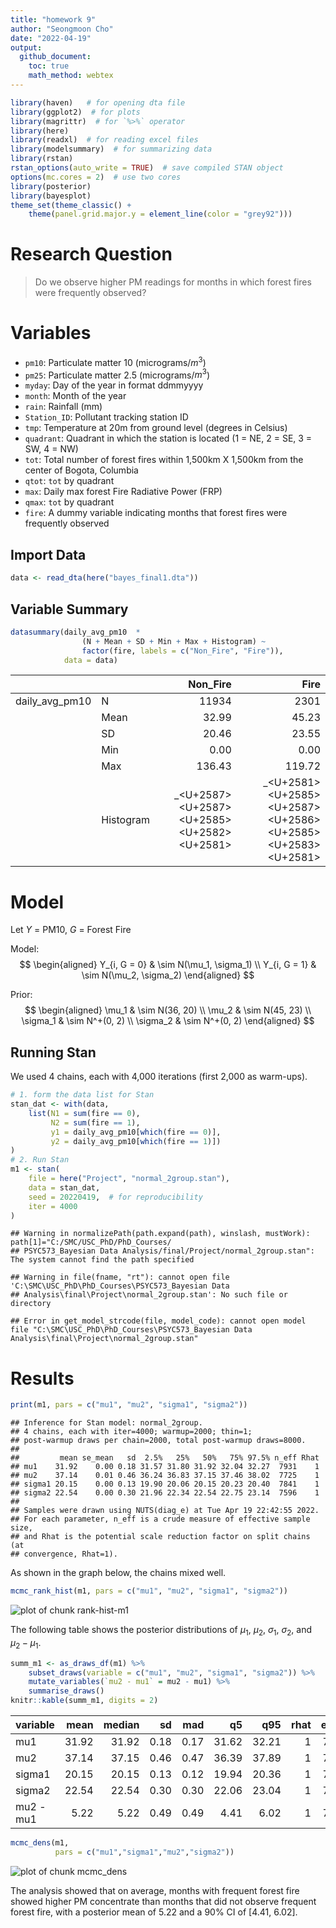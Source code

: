 ```yaml
---
title: "homework 9"
author: "Seongmoon Cho"
date: "2022-04-19"
output:
  github_document:
    toc: true
    math_method: webtex
---
```





```r
library(haven)   # for opening dta file
library(ggplot2)  # for plots
library(magrittr)  # for `%>%` operator
library(here)
library(readxl)  # for reading excel files
library(modelsummary)  # for summarizing data
library(rstan)
rstan_options(auto_write = TRUE)  # save compiled STAN object
options(mc.cores = 2)  # use two cores
library(posterior)
library(bayesplot)
theme_set(theme_classic() +
    theme(panel.grid.major.y = element_line(color = "grey92")))
```

# Research Question

> Do we observe higher PM readings for months in which forest fires were frequently observed?


# Variables

- `pm10`: Particulate matter 10 (micrograms/$m^3$)
- `pm25`: Particulate matter 2.5 (micrograms/$m^3$)
- `myday`: Day of the year in format ddmmyyyy
- `month`: Month of the year
- `rain`: Rainfall (mm)
- `Station_ID`: Pollutant tracking station ID
- `tmp`: Temperature at 20m from ground level (degrees in Celsius)
- `quadrant`: Quadrant in which the station is located (1 = NE, 2 = SE, 3 = SW, 4 = NW)
- `tot`: Total number of forest fires within 1,500km X 1,500km from the center of Bogota, Columbia
- `qtot`: `tot` by quadrant
- `max`: Daily max forest Fire Radiative Power (FRP)
- `qmax`: `tot` by quadrant
- `fire`: A dummy variable indicating months that forest fires were frequently observed

## Import Data


```r
data <- read_dta(here("bayes_final1.dta"))
```

## Variable Summary


```r
datasummary(daily_avg_pm10  * 
                (N + Mean + SD + Min + Max + Histogram) ~
                factor(fire, labels = c("Non_Fire", "Fire")),
            data = data)
```



|               |          |                                  Non_Fire|                                                      Fire|
|:--------------|:---------|-----------------------------------------:|---------------------------------------------------------:|
|daily_avg_pm10 |N         |                                     11934|                                                      2301|
|               |Mean      |                                     32.99|                                                     45.23|
|               |SD        |                                     20.46|                                                     23.55|
|               |Min       |                                      0.00|                                                      0.00|
|               |Max       |                                    136.43|                                                    119.72|
|               |Histogram | _<U+2587><U+2587><U+2585><U+2582><U+2581>| _<U+2581><U+2585><U+2587><U+2586><U+2585><U+2583><U+2581>|

# Model

Let $Y$ = PM10, $G$ = Forest Fire

Model:
$$
  \begin{aligned}
    Y_{i, G = 0} & \sim N(\mu_1, \sigma_1) \\
    Y_{i, G = 1} & \sim N(\mu_2, \sigma_2)
  \end{aligned}
$$

Prior:
$$
  \begin{aligned}
    \mu_1 & \sim N(36, 20) \\
    \mu_2 & \sim N(45, 23) \\
    \sigma_1 & \sim N^+(0, 2) \\
    \sigma_2 & \sim N^+(0, 2)
  \end{aligned}
$$

## Running Stan

We used 4 chains, each with 4,000 iterations (first 2,000 as warm-ups). 


```r
# 1. form the data list for Stan
stan_dat <- with(data,
    list(N1 = sum(fire == 0),
         N2 = sum(fire == 1),
         y1 = daily_avg_pm10[which(fire == 0)],
         y2 = daily_avg_pm10[which(fire == 1)])
)
# 2. Run Stan
m1 <- stan(
    file = here("Project", "normal_2group.stan"),
    data = stan_dat,
    seed = 20220419,  # for reproducibility
    iter = 4000
)
```

```
## Warning in normalizePath(path.expand(path), winslash, mustWork): path[1]="C:/SMC/USC_PhD/PhD_Courses/
## PSYC573_Bayesian Data Analysis/final/Project/normal_2group.stan": The system cannot find the path specified
```

```
## Warning in file(fname, "rt"): cannot open file 'C:\SMC\USC_PhD\PhD_Courses\PSYC573_Bayesian Data
## Analysis\final\Project\normal_2group.stan': No such file or directory
```

```
## Error in get_model_strcode(file, model_code): cannot open model file "C:\SMC\USC_PhD\PhD_Courses\PSYC573_Bayesian Data Analysis\final\Project\normal_2group.stan"
```

# Results

```r
print(m1, pars = c("mu1", "mu2", "sigma1", "sigma2"))
```

```
## Inference for Stan model: normal_2group.
## 4 chains, each with iter=4000; warmup=2000; thin=1; 
## post-warmup draws per chain=2000, total post-warmup draws=8000.
## 
##         mean se_mean   sd  2.5%   25%   50%   75% 97.5% n_eff Rhat
## mu1    31.92    0.00 0.18 31.57 31.80 31.92 32.04 32.27  7931    1
## mu2    37.14    0.01 0.46 36.24 36.83 37.15 37.46 38.02  7725    1
## sigma1 20.15    0.00 0.13 19.90 20.06 20.15 20.23 20.40  7841    1
## sigma2 22.54    0.00 0.30 21.96 22.34 22.54 22.75 23.14  7596    1
## 
## Samples were drawn using NUTS(diag_e) at Tue Apr 19 22:42:55 2022.
## For each parameter, n_eff is a crude measure of effective sample size,
## and Rhat is the potential scale reduction factor on split chains (at 
## convergence, Rhat=1).
```


As shown in the graph below, the chains mixed well.


```r
mcmc_rank_hist(m1, pars = c("mu1", "mu2", "sigma1", "sigma2"))
```

![plot of chunk rank-hist-m1](figure/rank-hist-m1-1.png)

The following table shows the posterior distributions of $\mu_1$, $\mu_2$, $\sigma_1$, $\sigma_2$, and $\mu_2 - \mu_1$.


```r
summ_m1 <- as_draws_df(m1) %>%
    subset_draws(variable = c("mu1", "mu2", "sigma1", "sigma2")) %>%
    mutate_variables(`mu2 - mu1` = mu2 - mu1) %>%
    summarise_draws()
knitr::kable(summ_m1, digits = 2)
```

<table>
 <thead>
  <tr>
   <th style="text-align:left;"> variable </th>
   <th style="text-align:right;"> mean </th>
   <th style="text-align:right;"> median </th>
   <th style="text-align:right;"> sd </th>
   <th style="text-align:right;"> mad </th>
   <th style="text-align:right;"> q5 </th>
   <th style="text-align:right;"> q95 </th>
   <th style="text-align:right;"> rhat </th>
   <th style="text-align:right;"> ess_bulk </th>
   <th style="text-align:right;"> ess_tail </th>
  </tr>
 </thead>
<tbody>
  <tr>
   <td style="text-align:left;"> mu1 </td>
   <td style="text-align:right;"> 31.92 </td>
   <td style="text-align:right;"> 31.92 </td>
   <td style="text-align:right;"> 0.18 </td>
   <td style="text-align:right;"> 0.17 </td>
   <td style="text-align:right;"> 31.62 </td>
   <td style="text-align:right;"> 32.21 </td>
   <td style="text-align:right;"> 1 </td>
   <td style="text-align:right;"> 7937.92 </td>
   <td style="text-align:right;"> 6303.37 </td>
  </tr>
  <tr>
   <td style="text-align:left;"> mu2 </td>
   <td style="text-align:right;"> 37.14 </td>
   <td style="text-align:right;"> 37.15 </td>
   <td style="text-align:right;"> 0.46 </td>
   <td style="text-align:right;"> 0.47 </td>
   <td style="text-align:right;"> 36.39 </td>
   <td style="text-align:right;"> 37.89 </td>
   <td style="text-align:right;"> 1 </td>
   <td style="text-align:right;"> 7738.86 </td>
   <td style="text-align:right;"> 6615.03 </td>
  </tr>
  <tr>
   <td style="text-align:left;"> sigma1 </td>
   <td style="text-align:right;"> 20.15 </td>
   <td style="text-align:right;"> 20.15 </td>
   <td style="text-align:right;"> 0.13 </td>
   <td style="text-align:right;"> 0.12 </td>
   <td style="text-align:right;"> 19.94 </td>
   <td style="text-align:right;"> 20.36 </td>
   <td style="text-align:right;"> 1 </td>
   <td style="text-align:right;"> 7866.02 </td>
   <td style="text-align:right;"> 5649.64 </td>
  </tr>
  <tr>
   <td style="text-align:left;"> sigma2 </td>
   <td style="text-align:right;"> 22.54 </td>
   <td style="text-align:right;"> 22.54 </td>
   <td style="text-align:right;"> 0.30 </td>
   <td style="text-align:right;"> 0.30 </td>
   <td style="text-align:right;"> 22.06 </td>
   <td style="text-align:right;"> 23.04 </td>
   <td style="text-align:right;"> 1 </td>
   <td style="text-align:right;"> 7634.57 </td>
   <td style="text-align:right;"> 6098.18 </td>
  </tr>
  <tr>
   <td style="text-align:left;"> mu2 - mu1 </td>
   <td style="text-align:right;"> 5.22 </td>
   <td style="text-align:right;"> 5.22 </td>
   <td style="text-align:right;"> 0.49 </td>
   <td style="text-align:right;"> 0.49 </td>
   <td style="text-align:right;"> 4.41 </td>
   <td style="text-align:right;"> 6.02 </td>
   <td style="text-align:right;"> 1 </td>
   <td style="text-align:right;"> 7747.00 </td>
   <td style="text-align:right;"> 6239.31 </td>
  </tr>
</tbody>
</table>


```r
mcmc_dens(m1, 
          pars = c("mu1","sigma1","mu2","sigma2"))
```

![plot of chunk mcmc_dens](figure/mcmc_dens-1.png)

The analysis showed that on average, months with frequent forest fire showed higher PM concentrate than months that did not observe frequent forest fire, with a posterior mean of 5.22 and a 90% CI of [4.41, 6.02].
